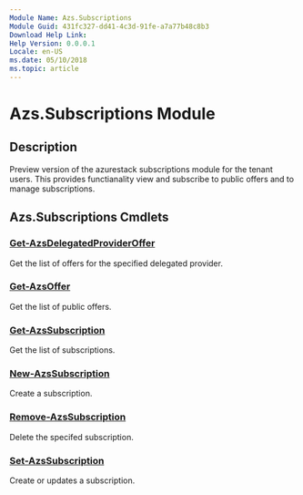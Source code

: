 ```yaml
---
Module Name: Azs.Subscriptions
Module Guid: 431fc327-dd41-4c3d-91fe-a7a77b48c8b3
Download Help Link: 
Help Version: 0.0.0.1
Locale: en-US
ms.date: 05/10/2018
ms.topic: article
---
```


# Azs.Subscriptions Module
## Description
Preview version of the azurestack subscriptions module for the tenant users. This provides functianality view and subscribe to public offers and to manage subscriptions.

## Azs.Subscriptions Cmdlets
### [Get-AzsDelegatedProviderOffer](Get-AzsDelegatedProviderOffer.md)
Get the list of offers for the specified delegated provider.

### [Get-AzsOffer](Get-AzsOffer.md)
Get the list of public offers.

### [Get-AzsSubscription](Get-AzsSubscription.md)
Get the list of subscriptions.

### [New-AzsSubscription](New-AzsSubscription.md)
Create a subscription.

### [Remove-AzsSubscription](Remove-AzsSubscription.md)
Delete the specifed subscription.

### [Set-AzsSubscription](Set-AzsSubscription.md)
Create or updates a subscription.

